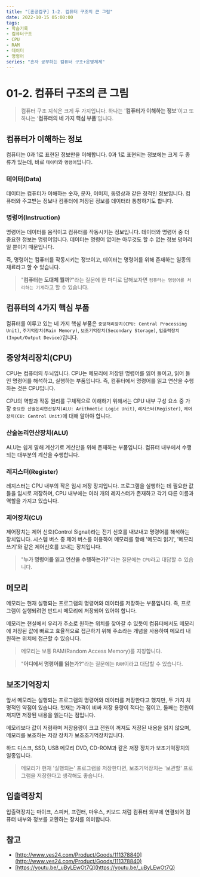 ```yaml
---
title: "[혼공컴구] 1-2. 컴퓨터 구조의 큰 그림"
date: 2022-10-15 05:00:00
tags:
- 학습기록
- 컴퓨터구조
- CPU
- RAM
- 데이터
- 명령어
series: "혼자 공부하는 컴퓨터 구조+운영체제"
---
```


# 01-2. 컴퓨터 구조의 큰 그림

> 컴퓨터 구조 지식은 크게 두 가지입니다. 하나는 '**컴퓨터가 이해하는 정보**'이고 또 하나는 ‘**컴퓨터의 네 가지 핵심 부품**’입니다.

## 컴퓨터가 이해하는 정보

컴퓨터는 0과 1로 표현된 정보만을 이해합니다. 0과 1로 표현되는 정보에는 크게 두 종류가 있는데, 바로 `데이터`와 `명령어`입니다.

### **데이터(Data)**

데이터는 컴퓨터가 이해하는 숫자, 문자, 이미지, 동영상과 같은 정적인 정보입니다.
컴퓨터와 주고받는 정보나 컴퓨터에 저장된 정보를 데이터라 통칭하기도 합니다.

### **명령어(Instruction)**

명령어는 데이터를 움직이고 컴퓨터를 작동시키는 정보입니다. 데이터와 명령어 중 더 중요한 정보는 명령어입니다. 데이터는 명령어 없이는 아무것도 할 수 없는 정보 덩어리일 뿐이기 때문입니다.

즉, 명령어는 컴퓨터를 작동시키는 정보이고, 데이터는 명령어를 위해 존재하는 일종의 재료라고 할 수 있습니다.

> "**컴퓨터는 도대체 뭘까**?"라는 질문에 한 마디로 답해보자면 `컴퓨터는 명령어를 처리하는 기계`라고 할 수 있습니다.

## 컴퓨터의 4가지 핵심 부품

컴퓨터를 이루고 있는 네 가지 핵심 부품은 `중앙처리장치(CPU: Central Processing Unit)`, `주기억장치(Main Memory)`, `보조기억장치(Secondary Storage)`, `입출력장치(Input/Output Device)`입니다.

## 중앙처리장치(CPU)

CPU는 컴퓨터의 두뇌입니다. CPU는 메모리에 저장된 명령어를 읽어 들이고, 읽어 들인 명령어를 해석하고, 실행하는 부품입니다. 즉, 컴퓨터에서 명령어를 읽고 연산을 수행하는 것은 CPU입니다.

CPU의 역할과 작동 원리를 구체적으로 이해하기 위해서는 CPU 내부 구성 요소 중 가장 `중요한 산술논리연산장치(ALU: Arithmetic Logic Unit)`, `레지스터(Register)`, `제어장치(CU: Centrol Unit)`에 대해 알아야 합니다.

### 산술논리연산장치(ALU)

ALU는 쉽게 말해 계산기로 계산만을 위해 존재하는 부품입니다. 컴퓨터 내부에서 수행되는 대부분의 계산을 수행합니다.

### 레지스터(Register)

레지스터는 CPU 내부의 작은 임시 저장 장치입니다. 프로그램을 실행하는 데 필요한 값들을 임시로 저장하며, CPU 내부에는 여러 개의 레지스터가 존재하고 각기 다른 이름과 역할을 가지고 있습니다.

### 제어장치(CU)

제어장치는 제어 신호(Control Signal)라는 전기 신호를 내보내고 명령어를 해석하는 장치입니다. 시스템 버스 중 제어 버스를 이용하여 메모리를 향해 '메모리 읽기', '메모리 쓰기'와 같은 제어신호를 보내는 장치입니다.

> "**누가 명령어를 읽고 연산을 수행하는가?**"라는 질문에는 `CPU`라고 대답할 수 있습니다.

## 메모리

메모리는 현재 실행되는 프로그램의 명령어와 데이터를 저장하는 부품입니다. 즉, 프로그램이 실행되려면 반드시 메모리에 저장되어 있어야 합니다.

메모리는 현실에서 우리가 주소로 원하는 위치를 찾아갈 수 있듯이 컴퓨터에서도 메모리에 저장된 값에 빠르고 효율적으로 접근하기 위해 주소라는 개념을 사용하여 메모리 내 원하는 위치에 접근할 수 있습니다.

> 메모리는 보통 RAM(Random Access Memory)를 지칭합니다.

> "**어디에서 명령어를 읽는가?**"라는 질문에는 `RAM`이라고 대답할 수 있습니다.

## 보조기억장치

앞서 메모리는 실행되는 프로그램의 명령어와 데이터를 저장한다고 했지만, 두 가지 치명적인 약점이 있습니다. 첫재는 가격이 비싸 저장 용량이 적다는 점이고, 둘째는 전원이 꺼지면 저장된 내용을 읽는다는 점입니다.

메모리보다 값이 저렴하며 저장용량이 크고 전원이 꺼져도 저장된 내용을 읽지 않으며, 메모리를 보조하는 저장 장치가 보조조기억장치입니다.

하드 디스크, SSD, USB 메모리 DVD, CD-ROM과 같은 저장 장치가 보조기억장치의 일종입니다.

> 메모리가 현재 '실행되는' 프로그램을 저장한다면, 보조기억장치는 '보관할' 프로그램을 저장한다고 생각해도 좋습니다.


## 입출력장치

입출력장치는 마이크, 스피커, 프린터, 마우스, 키보드 처럼 컴퓨터 외부에 연결되어 컴퓨터 내부와 정보를 교환하는 장치를 의미합니다.

## 참고

- [http://www.yes24.com/Product/Goods/111378840](http://www.yes24.com/Product/Goods/111378840)
- [https://youtu.be/_uByLEwOt7Q](https://youtu.be/_uByLEwOt7Q)